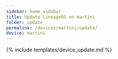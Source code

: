 ```yaml
---
sidebar: home_sidebar
title: Update LineageOS on martini
folder: update
permalink: /devices/martini/update/
device: martini
---
```

{% include templates/device_update.md %}
